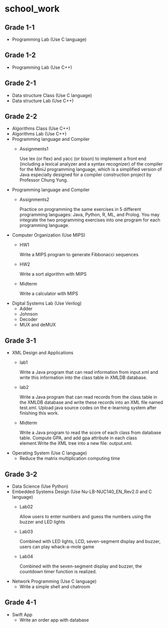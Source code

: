 # school_work

## Grade 1-1
- Programming Lab (Use C language)

## Grade 1-2
- Programming Lab (Use C++)

## Grade 2-1
- Data structure Class (Use C language)
- Data structure Lab (Use C++)

## Grade 2-2
- Algorithms Class (Use C++)
- Algorithms Lab (Use C++)
- Programming language and Compiler
    - Assignments1
        
        Use lex (or flex) and yacc (or bison) to implement a front end (including a lexical analyzer and a syntax recognizer) of the compiler for the MiniJ programming language, which is a simplified version of Java especially designed for a compiler construction project by Professor Chung Yung.
- Programming language and Compiler
    - Assignments2
        
        Practice on programming the same exercises in 5 different programming languages:
Java, Python, R, ML, and Prolog. You may integrate the two programming exercises into one program for each programming language.
- Computer Organization (Use MIPS)
  - HW1

    Write a MIPS program to generate Fibbonacci sequences
  - HW2
  
    Write a sort algorithm with MIPS
  - Midterm
  
    Write a calculator with MIPS
- Digital Systems Lab (Use Verilog)
    - Adder
    - Johnson
    - Decoder
    - MUX and deMUX

## Grade 3-1
- XML Design and Applications
  - lab1
  
    Write a Java program that can read information from input.xml and write this information into the class table in XMLDB database.
  - lab2
  
    Write a Java program that can read records from the class table in the XMLDB 
database and write these records into an XML file named test.xml. Upload java 
source codes on the e-learning system after finishing this work.
  - Midterm
  
    Write a Java program to read the score of each class from database table. Compute GPA, and add gpa attribute in each class element.Write the XML tree into a new file: output.xml.
- Operating System (Use C language)
  - Reduce the matrix multiplication computing time 

## Grade 3-2
- Data Science (Use Python)
- Embedded Systems Design (Use Nu-LB-NUC140_EN_Rev2.0 and C language)
  - Lab02
    
    Allow users to enter numbers and guess the numbers using the buzzer and LED lights
  - Lab03
    
    Combined with LED lights, LCD, seven-segment display and buzzer, users can play whack-a-mole game
  - Lab04
    
    Combined with the seven-segment display and buzzer, the countdown timer function is realized.
- Network Programming (Use C language)
  - Write a simple shell and chatroom

## Grade 4-1
- Swift App
  - Write an order app with database